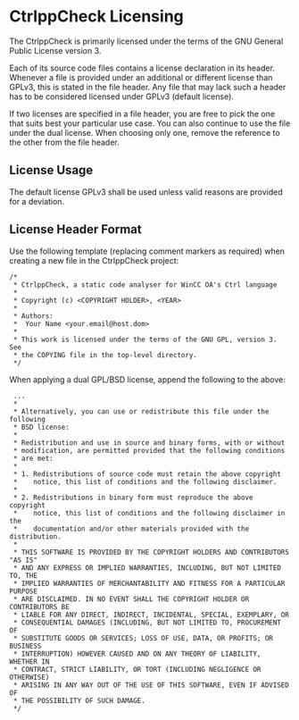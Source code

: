CtrlppCheck Licensing
=====================

The CtrlppCheck is primarily licensed under the terms of the GNU
General Public License version 3.

Each of its source code files contains a license declaration in its header.
Whenever a file is provided under an additional or different license than
GPLv3, this is stated in the file header. Any file that may lack such a
header has to be considered licensed under GPLv3 (default license).

If two licenses are specified in a file header, you are free to pick the one
that suits best your particular use case. You can also continue to use the
file under the dual license. When choosing only one, remove the reference to
the other from the file header.


License Usage
-------------

The default license GPLv3 shall be used unless valid reasons are provided for a
deviation.

License Header Format
---------------------

Use the following template (replacing comment markers as required) when
creating a new file in the CtrlppCheck project:

```
/*
 * CtrlppCheck, a static code analyser for WinCC OA's Ctrl language
 *
 * Copyright (c) <COPYRIGHT HOLDER>, <YEAR>
 *
 * Authors:
 *  Your Name <your.email@host.dom>
 *
 * This work is licensed under the terms of the GNU GPL, version 3.  See
 * the COPYING file in the top-level directory.
 */
```

When applying a dual GPL/BSD license, append the following to the above:

```
 ...
 *
 * Alternatively, you can use or redistribute this file under the following
 * BSD license:
 *
 * Redistribution and use in source and binary forms, with or without
 * modification, are permitted provided that the following conditions
 * are met:
 *
 * 1. Redistributions of source code must retain the above copyright
 *    notice, this list of conditions and the following disclaimer.
 *
 * 2. Redistributions in binary form must reproduce the above copyright
 *    notice, this list of conditions and the following disclaimer in the
 *    documentation and/or other materials provided with the distribution.
 *
 * THIS SOFTWARE IS PROVIDED BY THE COPYRIGHT HOLDERS AND CONTRIBUTORS "AS IS"
 * AND ANY EXPRESS OR IMPLIED WARRANTIES, INCLUDING, BUT NOT LIMITED TO, THE
 * IMPLIED WARRANTIES OF MERCHANTABILITY AND FITNESS FOR A PARTICULAR PURPOSE
 * ARE DISCLAIMED. IN NO EVENT SHALL THE COPYRIGHT HOLDER OR CONTRIBUTORS BE
 * LIABLE FOR ANY DIRECT, INDIRECT, INCIDENTAL, SPECIAL, EXEMPLARY, OR
 * CONSEQUENTIAL DAMAGES (INCLUDING, BUT NOT LIMITED TO, PROCUREMENT OF
 * SUBSTITUTE GOODS OR SERVICES; LOSS OF USE, DATA, OR PROFITS; OR BUSINESS
 * INTERRUPTION) HOWEVER CAUSED AND ON ANY THEORY OF LIABILITY, WHETHER IN
 * CONTRACT, STRICT LIABILITY, OR TORT (INCLUDING NEGLIGENCE OR OTHERWISE)
 * ARISING IN ANY WAY OUT OF THE USE OF THIS SOFTWARE, EVEN IF ADVISED OF
 * THE POSSIBILITY OF SUCH DAMAGE.
 */
```
